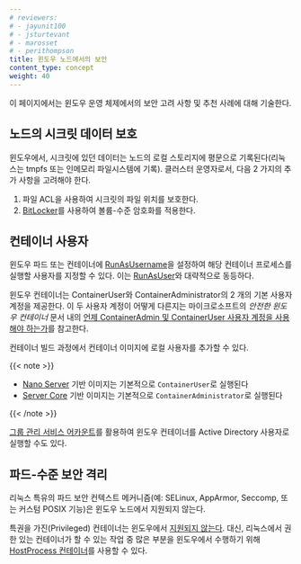 ```yaml
---
# reviewers:
# - jayunit100
# - jsturtevant
# - marosset
# - perithompson
title: 윈도우 노드에서의 보안
content_type: concept
weight: 40
---
```


<!-- overview -->

이 페이지에서는 윈도우 운영 체제에서의 보안 고려 사항 및 추천 사례에 대해 기술한다.

<!-- body -->

## 노드의 시크릿 데이터 보호

윈도우에서, 시크릿에 있던 데이터는 노드의 로컬 스토리지에 
평문으로 기록된다(리눅스는 tmpfs 또는 인메모리 파일시스템에 기록). 
클러스터 운영자로서, 다음 2 가지의 추가 사항을 고려해야 한다.

1. 파일 ACL을 사용하여 시크릿의 파일 위치를 보호한다.
1. [BitLocker](https://docs.microsoft.com/windows/security/information-protection/bitlocker/bitlocker-how-to-deploy-on-windows-server)를 사용하여 볼륨-수준 암호화를 적용한다.

## 컨테이너 사용자

윈도우 파드 또는 컨테이너에 
[RunAsUsername](/ko/docs/tasks/configure-pod-container/configure-runasusername/)을 설정하여 
해당 컨테이너 프로세스를 실행할 사용자를 지정할 수 있다. 
이는 [RunAsUser](/docs/concepts/policy/pod-security-policy/#users-and-groups)와 대략적으로 동등하다.

윈도우 컨테이너는 ContainerUser와 ContainerAdministrator의 2 개의 기본 사용자 계정을 제공한다. 
이 두 사용자 계정이 어떻게 다른지는 마이크로소프트의 _안전한 윈도우 컨테이너_ 문서 내의 
[언제 ContainerAdmin 및 ContainerUser 사용자 계정을 사용해야 하는가](https://docs.microsoft.com/virtualization/windowscontainers/manage-containers/container-security#when-to-use-containeradmin-and-containeruser-user-accounts)를 참고한다.

컨테이너 빌드 과정에서 컨테이너 이미지에 로컬 사용자를 추가할 수 있다.

{{< note >}}

* [Nano Server](https://hub.docker.com/_/microsoft-windows-nanoserver) 기반 이미지는 기본적으로 `ContainerUser`로 실행된다
* [Server Core](https://hub.docker.com/_/microsoft-windows-servercore) 기반 이미지는 기본적으로 `ContainerAdministrator`로 실행된다

{{< /note >}}

[그룹 관리 서비스 어카운트](/ko/docs/tasks/configure-pod-container/configure-gmsa/)를 활용하여 윈도우 컨테이너를 Active Directory 사용자로 실행할 수도 있다.

## 파드-수준 보안 격리

리눅스 특유의 파드 보안 컨텍스트 메커니즘(예: SELinux, AppArmor, Seccomp, 
또는 커스텀 POSIX 기능)은 윈도우 노드에서 지원되지 않는다.

특권을 가진(Privileged) 컨테이너는 윈도우에서 [지원되지 않는다](/docs/concepts/windows/intro/#compatibility-v1-pod-spec-containers-securitycontext). 
대신, 리눅스에서 권한 있는 컨테이너가 할 수 있는 작업 중 많은 부분을 윈도우에서 수행하기 위해 [HostProcess 컨테이너](/docs/tasks/configure-pod-container/create-hostprocess-pod)를 사용할 수 있다.
